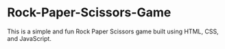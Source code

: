 # Rock-Paper-Scissors-Game
This is a simple and fun Rock Paper Scissors game built using HTML, CSS, and JavaScript.
